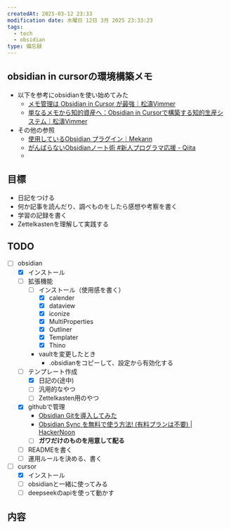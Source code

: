 ```yaml
---
createdAt: 2025-03-12 23:33
modification date: 水曜日 12日 3月 2025 23:33:23
tags:
  - tech
  - obsidian
type: 備忘録
---
```

## obsidian in cursorの環境構築メモ
- 以下を参考にobsidianを使い始めてみた
	- [メモ管理は Obsidian in Cursor が最強｜松濤Vimmer](https://note.com/shotovim/n/na1d91f10c1d0)
	- [単なるメモから知的資産へ：Obsidian in Cursorで構築する知的生産システム｜松濤Vimmer](https://note.com/shotovim/n/n5833578984bf?sub_rt=share_pw#c1d90074-fefc-4716-be46-eea38ffd01af)
- その他の参照
	- [使用しているObsidian プラグイン｜Mekann](https://note.com/mekann/n/n561b39579d65)
	- [がんばらないObsidianノート術 #新人プログラマ応援 - Qiita](https://qiita.com/YUM_3/items/80cf5705a54f70ad7e5b#obsidian-memos)
	- 

## 目標
- 日記をつける
- 何か記事を読んだり、調べものをしたら感想や考察を書く
- 学習の記録を書く
- Zettelkastenを理解して実践する

## TODO
- [ ] obsidian
	- [x] インストール
	- [ ] 拡張機能
		- [ ] インストール（使用感を書く）
			- [x] calender
			- [x] dataview
			- [x] iconize
			- [x] MultiProperties
			- [x] Outliner
			- [x] Templater
			- [x] Thino
		- vaultを変更したとき
			- .obsidianをコピーして、設定から有効化する
	- [ ] テンプレート作成
		- [x] 日記の(途中)
		- [ ] 汎用的なやつ
		- [ ] Zettelkasten用のやつ
	- [x] githubで管理
		- [Obsidian Gitを導入してみた](https://zenn.dev/ayumukob/articles/3b034fcb6874d2)
		- [Obsidian Sync を無料で使う方法! (有料プランは不要) | HackerNoon](https://hackernoon.com/lang/ja/%E6%9C%89%E6%96%99%E3%83%97%E3%83%A9%E3%83%B3%E3%81%AA%E3%81%97%E3%81%A7Obsidian-Sync%E3%82%92%E7%84%A1%E6%96%99%E3%81%A7%E8%A1%8C%E3%81%86%E6%96%B9%E6%B3%95)
		- [ ] **ガワだけのものを用意して配る**
	- [ ] READMEを書く
	- [ ] 運用ルールを決める、書く
- [ ] cursor
	- [x] インストール
	- [ ] obsidianと一緒に使ってみる
	- [ ] deepseekのapiを使って動かす
## 内容


